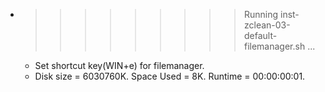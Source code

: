 * >>>>>>>>> Running inst-zclean-03-default-filemanager.sh ...
  * Set shortcut key(WIN+e) for filemanager.
  * Disk size = 6030760K. Space Used = 8K. Runtime = 00:00:00:01.
